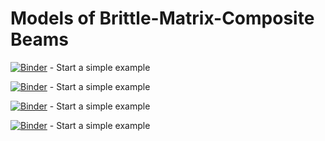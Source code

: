# Models of Brittle-Matrix-Composite Beams

[![Binder](https://mybinder.org/badge.svg)](https://mybinder.org/v2/gh/bmcs-group/bmcs_beam/master?urlpath=%2Fapps%2Fbmcs_beam/beam_design/mq_profile.ipynb) - Start a simple example

[![Binder](https://mybinder.org/badge.svg)](https://mybinder.org/v2/gh/bmcs-group/bmcs_beam/master?urlpath=%2Fapps%2Fbmcs_beam/beam_design/mq_profile.ipynb) - Start a simple example

[![Binder](https://mybinder.org/badge.svg)](https://mybinder.org/v2/gh/bmcs-group/bmcs_beam/master?urlpath=%2Fapps%2Findex.ipynb) - Start a simple example

[![Binder](https://mybinder.org/badge.svg)](https://mybinder.org/v2/gh/bmcs-group/bmcs_utils/master?urlpath=%2Fapps%2Fbmcs_utils/test_editor.ipynb) - Start a simple example
